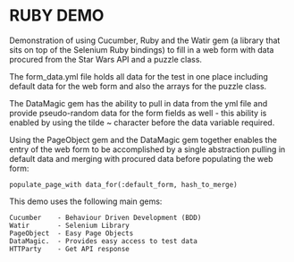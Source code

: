# RUBY DEMO

Demonstration of using Cucumber, Ruby and the Watir gem (a library that sits on top of the Selenium Ruby bindings) to fill in a web form with data procured from the Star Wars API and a puzzle class.

The form_data.yml file holds all data for the test in one place including default data for the web form and also the arrays for the puzzle class. 

The DataMagic gem has the ability to pull in data from the yml file and provide pseudo-random data for the form fields as well - this ability is enabled by using the tilde ~ character before the data variable required.

Using the PageObject gem and the DataMagic gem together enables the entry of the web form to be accomplished by a single abstraction pulling in default data and merging with procured data before populating the web form:

```
populate_page_with data_for(:default_form, hash_to_merge)
```

This demo uses the following main gems:

```
Cucumber    - Behaviour Driven Development (BDD)
Watir       - Selenium Library
PageObject  - Easy Page Objects
DataMagic.  - Provides easy access to test data
HTTParty    - Get API response
```
